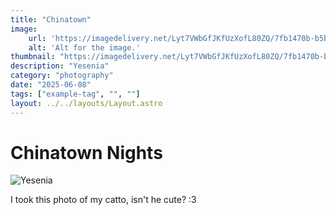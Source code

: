 ```yaml
---
title: "Chinatown"
image:
    url: 'https://imagedelivery.net/Lyt7VWbGfJKfUzXofL80ZQ/7fb1470b-b5b8-48c6-eac0-2277472c3900/public'
    alt: 'Alt for the image.'
thumbnail: "https://imagedelivery.net/Lyt7VWbGfJKfUzXofL80ZQ/7fb1470b-b5b8-48c6-eac0-2277472c3900/public"
description: "Yesenia"
category: "photography"
date: "2025-06-08"
tags: ["example-tag", "", ""]
layout: ../../layouts/Layout.astro
---
```


# Chinatown Nights

![Yesenia](https://imagedelivery.net/Lyt7VWbGfJKfUzXofL80ZQ/7fb1470b-b5b8-48c6-eac0-2277472c3900/public)

I took this photo of my catto, isn't he cute? :3
